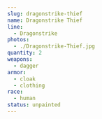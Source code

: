 ```yaml
---
slug: dragonstrike-thief
name: Dragonstrike Thief
line:
  - Dragonstrike
photos:
  - ./Dragonstrike-Thief.jpg
quantity: 2
weapons:
  - dagger
armor:
  - cloak
  - clothing
race:
  - human
status: unpainted
---
```

